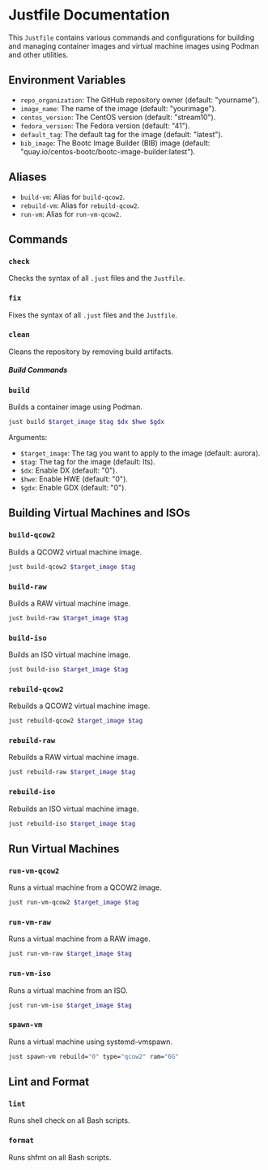 # Justfile Documentation

This `Justfile` contains various commands and configurations for building and
managing container images and virtual machine images using Podman and other utilities.

## Environment Variables

- `repo_organization`: The GitHub repository owner (default: "yourname").
- `image_name`: The name of the image (default: "yourimage").
- `centos_version`: The CentOS version (default: "stream10").
- `fedora_version`: The Fedora version (default: "41").
- `default_tag`: The default tag for the image (default: "latest").
- `bib_image`: The Bootc Image Builder (BIB) image (default: "quay.io/centos-bootc/bootc-image-builder:latest").

## Aliases

- `build-vm`: Alias for `build-qcow2`.
- `rebuild-vm`: Alias for `rebuild-qcow2`.
- `run-vm`: Alias for `run-vm-qcow2`.

## Commands

### `check`

Checks the syntax of all `.just` files and the `Justfile`.

### `fix`

Fixes the syntax of all `.just` files and the `Justfile`.

### `clean`

Cleans the repository by removing build artifacts.

##### Build Commands

### `build`

Builds a container image using Podman.

```bash
just build $target_image $tag $dx $hwe $gdx
```

Arguments:
- `$target_image`: The tag you want to apply to the image (default: aurora).
- `$tag`: The tag for the image (default: lts).
- `$dx`: Enable DX (default: "0").
- `$hwe`: Enable HWE (default: "0").
- `$gdx`: Enable GDX (default: "0").

## Building Virtual Machines and ISOs

### `build-qcow2`

Builds a QCOW2 virtual machine image.

```bash
just build-qcow2 $target_image $tag
```

### `build-raw`

Builds a RAW virtual machine image.

```bash
just build-raw $target_image $tag
```

### `build-iso`

Builds an ISO virtual machine image.

```bash
just build-iso $target_image $tag
```

### `rebuild-qcow2`

Rebuilds a QCOW2 virtual machine image.

```bash
just rebuild-qcow2 $target_image $tag
```

### `rebuild-raw`

Rebuilds a RAW virtual machine image.

```bash
just rebuild-raw $target_image $tag
```

### `rebuild-iso`

Rebuilds an ISO virtual machine image.

```bash
just rebuild-iso $target_image $tag
```

## Run Virtual Machines

### `run-vm-qcow2`

Runs a virtual machine from a QCOW2 image.

```bash
just run-vm-qcow2 $target_image $tag
```

### `run-vm-raw`

Runs a virtual machine from a RAW image.

```bash
just run-vm-raw $target_image $tag
```

### `run-vm-iso`

Runs a virtual machine from an ISO.

```bash
just run-vm-iso $target_image $tag
```

### `spawn-vm`

Runs a virtual machine using systemd-vmspawn.

```bash
just spawn-vm rebuild="0" type="qcow2" ram="6G"
```

## Lint and Format

### `lint`

Runs shell check on all Bash scripts.

### `format`

Runs shfmt on all Bash scripts.
